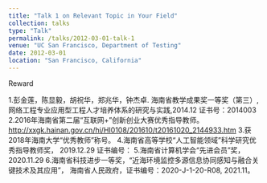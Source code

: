 ```yaml
---
title: "Talk 1 on Relevant Topic in Your Field"
collection: talks
type: "Talk"
permalink: /talks/2012-03-01-talk-1
venue: "UC San Francisco, Department of Testing"
date: 2012-03-01
location: "San Francisco, California"
---
```


Reward

1.彭金莲，陈显毅，胡祝华，郑兆华，钟杰卓. 海南省教学成果奖一等奖（第三）,网络工程专业应用型工程人才培养体系的研究与实践,2014.12  证书号：2014003
2.2016年海南省第二届“互联网+”创新创业大赛优秀指导教师。
http://xxgk.hainan.gov.cn/hi/HI0108/201610/t20161020_2144933.htm
3.获2018年海南大学“优秀教师”称号。
4.海南省高等学校“人工智能领域”科学研究优秀指导教师奖， 2019.12.29 证书编号：
5.海南省计算机学会“先进会员”奖，2020.11.29
6.海南省科技进步一等奖，“近海环境监控多源信息协同感知与融合关键技术及其应用”， 海南省人民政府，证书编号：2020-J-1-20-R08, 2021.11。
